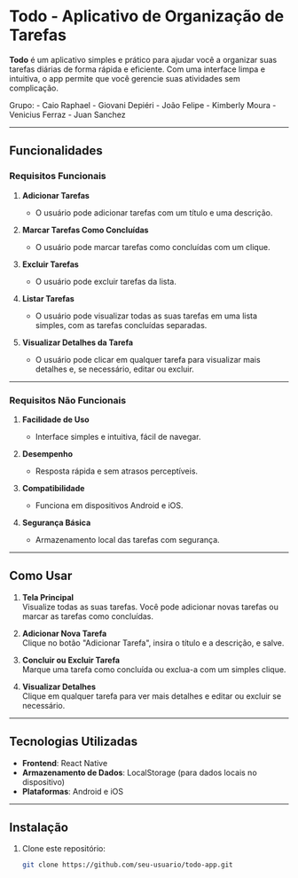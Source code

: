 # Todo - Aplicativo de Organização de Tarefas

**Todo** é um aplicativo simples e prático para ajudar você a organizar suas tarefas diárias de forma rápida e eficiente. Com uma interface limpa e intuitiva, o app permite que você gerencie suas atividades sem complicação.

Grupo: - Caio Raphael - Giovani Depiéri - João Felipe - Kimberly Moura - Venicius Ferraz - Juan Sanchez

---

## Funcionalidades

### Requisitos Funcionais

1. **Adicionar Tarefas**
   - O usuário pode adicionar tarefas com um título e uma descrição.

2. **Marcar Tarefas Como Concluídas**
   - O usuário pode marcar tarefas como concluídas com um clique.

3. **Excluir Tarefas**
   - O usuário pode excluir tarefas da lista.

4. **Listar Tarefas**
   - O usuário pode visualizar todas as suas tarefas em uma lista simples, com as tarefas concluídas separadas.

5. **Visualizar Detalhes da Tarefa**
   - O usuário pode clicar em qualquer tarefa para visualizar mais detalhes e, se necessário, editar ou excluir.

---

### Requisitos Não Funcionais

1. **Facilidade de Uso**
   - Interface simples e intuitiva, fácil de navegar.

2. **Desempenho**
   - Resposta rápida e sem atrasos perceptíveis.

3. **Compatibilidade**
   - Funciona em dispositivos Android e iOS.

4. **Segurança Básica**
   - Armazenamento local das tarefas com segurança.

---

## Como Usar

1. **Tela Principal**  
   Visualize todas as suas tarefas. Você pode adicionar novas tarefas ou marcar as tarefas como concluídas.

2. **Adicionar Nova Tarefa**  
   Clique no botão "Adicionar Tarefa", insira o título e a descrição, e salve.

3. **Concluir ou Excluir Tarefa**  
   Marque uma tarefa como concluída ou exclua-a com um simples clique.

4. **Visualizar Detalhes**  
   Clique em qualquer tarefa para ver mais detalhes e editar ou excluir se necessário.

---

## Tecnologias Utilizadas

- **Frontend**: React Native
- **Armazenamento de Dados**: LocalStorage (para dados locais no dispositivo)
- **Plataformas**: Android e iOS

---

## Instalação

1. Clone este repositório:

   ```bash
   git clone https://github.com/seu-usuario/todo-app.git
